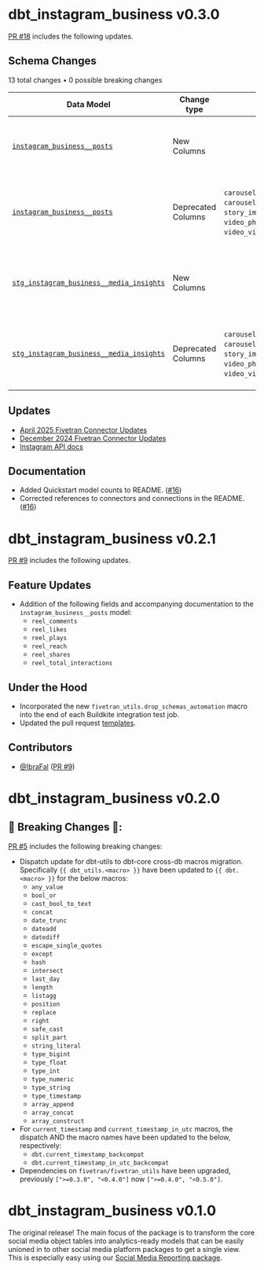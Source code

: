 # dbt_instagram_business v0.3.0
[PR #18](https://github.com/fivetran/dbt_instagram_business/pull/18) includes the following updates.

## Schema Changes  
13 total changes • 0 possible breaking changes  

| Data Model | Change type | Old name | New name | Notes |
|------------|-------------|----------|----------|-------|
| [`instagram_business__posts`](https://fivetran.github.io/dbt_instagram_business_source/#!/model/model.instagram_business_source.instagram_business__posts) | New Columns | | `carousel_album_shares`, `carousel_album_views`, `story_shares`, `story_views`, `video_photo_shares`, `reel_views` | |
| [`instagram_business__posts`](https://fivetran.github.io/dbt_instagram_business_source/#!/model/model.instagram_business_source.instagram_business__posts) | Deprecated Columns | `carousel_album_impressions`, `carousel_album_video_views`, `story_impressions`, `video_photo_impressions`, `video_views`, `reel_plays` | | Retained for backward compatibility but will be removed in a future release |
| [`stg_instagram_business__media_insights`](https://fivetran.github.io/dbt_instagram_business_source/#!/model/model.instagram_business_source.stg_instagram_business__media_insights) | New Columns | | `carousel_album_shares`, `carousel_album_views`, `story_shares`, `story_views`, `video_photo_shares`, `reel_views`, `source_relation` | |
| [`stg_instagram_business__media_insights`](https://fivetran.github.io/dbt_instagram_business_source/#!/model/model.instagram_business_source.stg_instagram_business__media_insights) | Deprecated Columns | `carousel_album_impressions`, `carousel_album_video_views`, `story_impressions`, `video_photo_impressions`, `video_views`, `reel_plays` | | Retained for backward compatibility but will be removed in a future release  |

## Updates
- [April 2025 Fivetran Connector Updates](https://fivetran.com/docs/connectors/applications/instagram-business/changelog#april2025)
- [December 2024 Fivetran Connector Updates](https://fivetran.com/docs/connectors/applications/instagram-business/changelog#december2024)
- [Instagram API docs](https://developers.facebook.com/docs/instagram-platform/reference/instagram-media/insights)

## Documentation
- Added Quickstart model counts to README. ([#16](https://github.com/fivetran/dbt_instagram_business/pull/16))
- Corrected references to connectors and connections in the README. ([#16](https://github.com/fivetran/dbt_instagram_business/pull/16))

# dbt_instagram_business v0.2.1
[PR #9](https://github.com/fivetran/dbt_instagram_business/pull/9) includes the following updates.

## Feature Updates
- Addition of the following fields and accompanying documentation to the `instagram_business__posts` model:
    - `reel_comments`
    - `reel_likes`
    - `reel_plays`
    - `reel_reach`
    - `reel_shares`
    - `reel_total_interactions`

## Under the Hood
- Incorporated the new `fivetran_utils.drop_schemas_automation` macro into the end of each Buildkite integration test job.
- Updated the pull request [templates](/.github).

## Contributors
- [@IbraFal](https://github.com/IbraFal) ([PR #9](https://github.com/fivetran/dbt_instagram_business/pull/9))

# dbt_instagram_business v0.2.0

## 🚨 Breaking Changes 🚨:
[PR #5](https://github.com/fivetran/dbt_instagram_business/pull/5) includes the following breaking changes:
- Dispatch update for dbt-utils to dbt-core cross-db macros migration. Specifically `{{ dbt_utils.<macro> }}` have been updated to `{{ dbt.<macro> }}` for the below macros:
    - `any_value`
    - `bool_or`
    - `cast_bool_to_text`
    - `concat`
    - `date_trunc`
    - `dateadd`
    - `datediff`
    - `escape_single_quotes`
    - `except`
    - `hash`
    - `intersect`
    - `last_day`
    - `length`
    - `listagg`
    - `position`
    - `replace`
    - `right`
    - `safe_cast`
    - `split_part`
    - `string_literal`
    - `type_bigint`
    - `type_float`
    - `type_int`
    - `type_numeric`
    - `type_string`
    - `type_timestamp`
    - `array_append`
    - `array_concat`
    - `array_construct`
- For `current_timestamp` and `current_timestamp_in_utc` macros, the dispatch AND the macro names have been updated to the below, respectively:
    - `dbt.current_timestamp_backcompat`
    - `dbt.current_timestamp_in_utc_backcompat`
- Dependencies on `fivetran/fivetran_utils` have been upgraded, previously `[">=0.3.0", "<0.4.0"]` now `[">=0.4.0", "<0.5.0"]`.

# dbt_instagram_business v0.1.0

The original release! The main focus of the package is to transform the core social media object tables into analytics-ready models that can be easily unioned in to other social media platform packages to get a single view. This is especially easy using our [Social Media Reporting package](https://github.com/fivetran/dbt_social_media_reporting).
